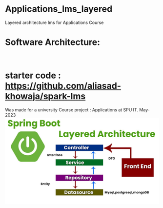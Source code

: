 # Applications_lms_layered
Layered architecture lms for Applications Course


# Software Architecture:
  <img></img>
# starter code : https://github.com/aliasad-khowaja/spark-lms
Was made for a university Course project : Applications at SPU IT.
May-2023
![layered architecture spring boot](layered.png)
